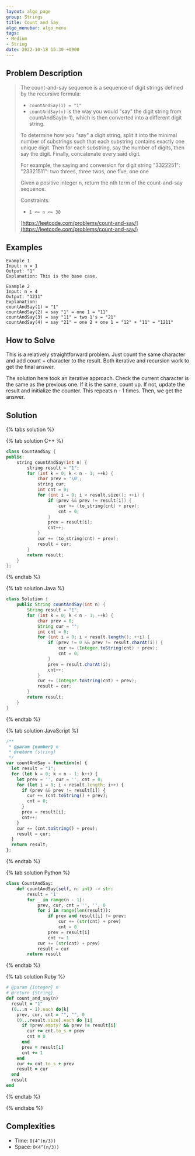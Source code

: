 ```yaml
---
layout: algo_page
group: Strings
title: Count and Say
algo_menubar: algo_menu
tags:
- Medium
- String
date: 2022-10-18 15:30 +0900
---
```


## Problem Description
> The count-and-say sequence is a sequence of digit strings defined by the recursive formula:
> - `countAndSay(1) = "1"`
> - `countAndSay(n)` is the way you would "say" the digit string from countAndSay(n-1), which is then
>    converted into a different digit string.
>
> To determine how you "say" a digit string, split it into the minimal number of substrings such that each substring
> contains exactly one unique digit. Then for each substring, say the number of digits, then say the digit. Finally,
> concatenate every said digit.
>
> For example, the saying and conversion for digit string "3322251":
> "23321511": two threes, three twos, one five, one one
>
> Given a positive integer n, return the nth term of the count-and-say sequence.
>
> Constraints:
> - `1 <= n <= 30`
>
> [https://leetcode.com/problems/count-and-say/](https://leetcode.com/problems/count-and-say/)

## Examples
```
Example 1
Input: n = 1
Output: "1"
Explanation: This is the base case.
```

```
Example 2
Input: n = 4
Output: "1211"
Explanation:
countAndSay(1) = "1"
countAndSay(2) = say "1" = one 1 = "11"
countAndSay(3) = say "11" = two 1's = "21"
countAndSay(4) = say "21" = one 2 + one 1 = "12" + "11" = "1211"
```

## How to Solve
This is a relatively straightforward problem.
Just count the same character and add count + character to the result.
Both iterative and recursion work to get the final answer.

The solution here took an iterative approach.
Check the current character is the same as the previous one.
If it is the same, count up. If not, update the result and initialize the counter.
This repeats n - 1 times. Then, we get the answer.

## Solution

{% tabs solution %}

{% tab solution C++ %}
```cpp
class CountAndSay {
public:
    string countAndSay(int n) {
        string result = "1";
        for (int k = 0; k < n - 1; ++k) {
            char prev = '\0';
            string cur;
            int cnt = 0;
            for (int i = 0; i < result.size(); ++i) {
                if (prev && prev != result[i]) {
                    cur += (to_string(cnt) + prev);
                    cnt = 0;
                }
                prev = result[i];
                cnt++;
            }
            cur += (to_string(cnt) + prev);
            result = cur;
        }
        return result;
    }
};
```
{% endtab %}

{% tab solution Java %}
```java
class Solution {
    public String countAndSay(int n) {
        String result = "1";
        for (int k = 0; k < n - 1; ++k) {
            char prev = 0;
            String cur = "";
            int cnt = 0;
            for (int i = 0; i < result.length(); ++i) {
                if (prev != 0 && prev != result.charAt(i)) {
                    cur += (Integer.toString(cnt) + prev);
                    cnt = 0;
                }
                prev = result.charAt(i);
                cnt++;
            }
            cur += (Integer.toString(cnt) + prev);
            result = cur;
        }
        return result;
    }
}
```
{% endtab %}

{% tab solution JavaScript %}
```js
/**
 * @param {number} n
 * @return {string}
 */
var countAndSay = function(n) {
  let result = "1";
  for (let k = 0; k < n - 1; k++) {
    let prev = '', cur = '', cnt = 0;
    for (let i = 0; i < result.length; i++) {
      if (prev && prev != result[i]) {
        cur += (cnt.toString() + prev);
        cnt = 0;
      }
      prev = result[i];
      cnt++;
    }
    cur += (cnt.toString() + prev);
    result = cur;
  }
  return result;
};
```
{% endtab %}

{% tab solution Python %}
```python
class CountAndSay:
    def countAndSay(self, n: int) -> str:
        result = '1'
        for _ in range(n - 1):
            prev, cur, cnt = '', '', 0
            for i in range(len(result)):
                if prev and result[i] != prev:
                    cur += (str(cnt) + prev)
                    cnt = 0
                prev = result[i]
                cnt += 1
            cur += (str(cnt) + prev)
            result = cur
        return result
```
{% endtab %}

{% tab solution Ruby %}
```ruby
# @param {Integer} n
# @return {String}
def count_and_say(n)
  result = "1"
  (0...n - 1).each do|k|
    prev, cur, cnt = "", "", 0
    (0...result.size).each do |i|
      if !prev.empty? && prev != result[i]
        cur += cnt.to_s + prev
        cnt = 0
      end
      prev = result[i]
      cnt += 1
    end
    cur += cnt.to_s + prev
    result = cur
  end
  result
end
```
{% endtab %}

{% endtabs %}


## Complexities
- Time: `O(4^(n/3))`
- Space: `O(4^(n/3))`
